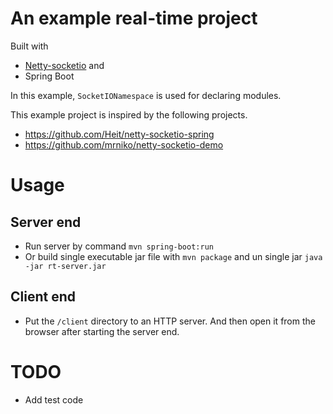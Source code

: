 # An example real-time project 

Built with 
- [Netty-socketio](https://github.com/mrniko/netty-socketio) and 
- Spring Boot

In this example, `SocketIONamespace` is used for declaring modules. 

This example project is inspired by the following projects.
- https://github.com/Heit/netty-socketio-spring
- https://github.com/mrniko/netty-socketio-demo

# Usage

## Server end

- Run server by command `mvn spring-boot:run`   
- Or build single executable jar file with `mvn package` and un single jar `java -jar rt-server.jar`

## Client end

- Put the `/client` directory to an HTTP server. And then open it from the browser after starting the server end.
   
# TODO

- Add test code
